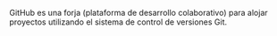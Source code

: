 GitHub es una forja (plataforma de desarrollo colaborativo) para alojar proyectos utilizando el sistema de control de versiones Git.
